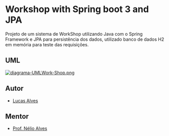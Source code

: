 # Workshop with Spring boot 3 and JPA

Projeto de um sistema de WorkShop utilizando Java com o Spring Framework e JPA para persistência dos dados, utilizado banco de dados H2 em memória para teste das requisições.

## UML

[![diagrama-UMLWork-Shop.png](https://i.postimg.cc/sDpXwvYh/diagrama-UMLWork-Shop.png)](https://postimg.cc/bswpvYFy)


## Autor

- [Lucas Alves](https://github.com/lucasbarbosaalves)


## Mentor

- [Prof. Nélio Alves](https://github.com/acenelio)
